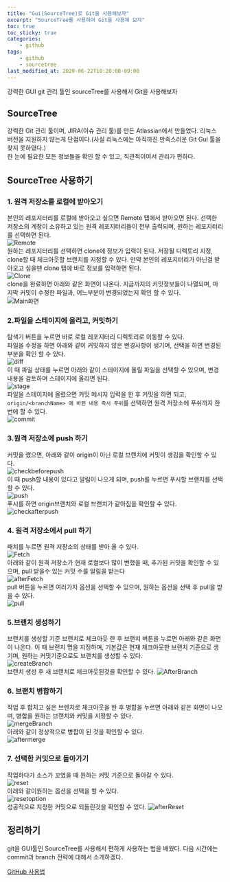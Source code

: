 ```yaml
---
title: "Gui(SourceTree)로 Git을 사용해보자"
excerpt: "SourceTree를 사용하여 Git을 사용해 보자"
toc: true
toc_sticky: true
categories:
    - github
tags:
    - github
    - sourcetree
last_modified_at: 2020-06-22T10:20:00-09:00
---
```

강력한 GUI git 관리 툴인 sourceTree를 사용해서 Git을 사용해보자

## SourceTree
강력한 Git 관리 툴이며, JIRA(이슈 관리 툴)를 만든 Atlassian에서 만들었다.
 리눅스 버전을 지원하지 않는게 단점이다.(사실 리눅스에는 아직까진 만족스러운 Git Gui 툴을 찾지 못하였다.)  
한 눈에 필요한 모든 정보들을 확인 할 수 있고, 직관적이여서 관리가 편하다. 

## SourceTree 사용하기
### 1. 원격 저장소를 로컬에 받아오기
본인의 레포지터리를 로컬에 받아오고 싶으면 Remote 탭에서 받아오면 된다.
선택한 저장소의 계정이 소유하고 있는 원격 레포지터리들이 전부 출력되며, 원하는 레포지터리를 선택하면 된다.  
![Remote](https://raw.githubusercontent.com/always0ne/always0ne.github.io/master/_posts/github/images/SourceTree.JPG)  
원하는 레포지터리를 선택하면 clone에 정보가 입력이 된다.
저장될 디렉토리 지정, clone할 때 체크아웃할 브랜치를 지정할 수 있다.
만약 본인의 레포지터리가 아닌걸 받아오고 싶을땐 clone 탭에 바로 정보를 입력하면 된다.  
![Clone](https://raw.githubusercontent.com/always0ne/always0ne.github.io/master/_posts/github/images/SourceTree1.JPG)  
clone을 완료하면 아래와 같은 화면이 나온다.
지금까지의 커밋정보들이 나열되며, 마지막 커밋이 수정한 파일과, 어느부분이 변경되었는지 확인 할 수 있다.  
![Main화면](https://raw.githubusercontent.com/always0ne/always0ne.github.io/master/_posts/github/images/SourceTree2.JPG)  
### 2.파일을 스테이지에 올리고, 커밋하기
탐색기 버튼을 누르면 바로 로컬 레포지터리 디렉토리로 이동할 수 있다.  
파일을 수정을 하면 아래와 같이 커밋하지 않은 변경사항이 생기며, 선택을 하면 변경된 부분을 확인 할 수 있다.  
![diff](https://raw.githubusercontent.com/always0ne/always0ne.github.io/master/_posts/github/images/SourceTree3.JPG)  
이 때 파일 상태를 누르면 아래와 같이 스테이지에 올릴 파일을 선택할 수 있으며, 
변경내용을 검토하며 스테이지에 올리면 된다.  
![stage](https://raw.githubusercontent.com/always0ne/always0ne.github.io/master/_posts/github/images/SourceTree4.JPG)  
파일을 스테이지에 올렸으면 커밋 메시지 입력을 한 후 커밋을 하면 되고,
 `origin/<branchName> 에 바뀐 내용 즉시 푸쉬`를 선택하면 원격 저장소에 푸쉬까지 한번에 할 수 있다.  
 ![commit](https://raw.githubusercontent.com/always0ne/always0ne.github.io/master/_posts/github/images/SourceTree5.JPG)  
### 3.원격 저장소에 push 하기
커밋을 했으면, 아래와 같이 origin이 아닌 로컬 브랜치에 커밋이 생김을 확인할 수 있다.    
 ![checkbeforepush](https://raw.githubusercontent.com/always0ne/always0ne.github.io/master/_posts/github/images/SourceTree6.JPG)  
이 때 push할 내용이 있다고 알림이 나오게 되며, push를 누르면 푸시할 브랜치를 선택할 수 있다.  
 ![push](https://raw.githubusercontent.com/always0ne/always0ne.github.io/master/_posts/github/images/SourceTree7.JPG)  
푸시를 하면 origin브랜치와 로컬 브랜치가 같아짐을 확인할 수 있다.  
 ![checkafterpush](https://raw.githubusercontent.com/always0ne/always0ne.github.io/master/_posts/github/images/SourceTree8.JPG)  

### 4. 원격 저장소에서 pull 하기
패치를 누르면 원격 저장소의 상태를 받아 올 수 있다.  
 ![Fetch](https://raw.githubusercontent.com/always0ne/always0ne.github.io/master/_posts/github/images/SourceTree9.JPG)  
아래와 같이 원격 저장소가 현재 로컬보다 많이 변했을 때, 추가된 커밋을 확인할 수 있으며, 
pull 받을수 있는 커밋 수를 알림을 받는다  
 ![afterFetch](https://raw.githubusercontent.com/always0ne/always0ne.github.io/master/_posts/github/images/SourceTree10.JPG)  
pull 버튼을 누르면 여러가지 옵션을 선택할 수 있으며, 원하는 옵션을 선택 후 pull을 받을 수 있다.  
 ![pull](https://raw.githubusercontent.com/always0ne/always0ne.github.io/master/_posts/github/images/SourceTree11.JPG)  
### 5.브랜치 생성하기
브랜치를 생성할 기준 브랜치로 체크아웃 한 후 브랜치 버튼을 누르면 아래와 같은 화면이 나온다.
이 때 브랜치 명을 지정하며, 기본값은 현재 체크아웃한 브랜치 기준으로 생기며, 
원하는 커밋기준으로도 브랜치를 생성할 수 있다.  
 ![createBranch](https://raw.githubusercontent.com/always0ne/always0ne.github.io/master/_posts/github/images/SourceTree12.JPG)  
브랜치 생성 후 새 브랜치로 체크아웃된것을 확인할 수 있다.
 ![AfterBranch](https://raw.githubusercontent.com/always0ne/always0ne.github.io/master/_posts/github/images/SourceTree13.JPG)  
### 6. 브랜치 병합하기
작업 후 합치고 싶은 브렌치로 체크아웃을 한 후 병합을 누르면 아래와 같은 화면이 나오며,
 병합을 원하는 브랜치와 커밋을 지정할 수 있다.  
![mergeBranch](https://raw.githubusercontent.com/always0ne/always0ne.github.io/master/_posts/github/images/SourceTree14.JPG)  
아래와 같이 정상적으로 병합이 된 것을 확인할 수 있다.   
![aftermerge](https://raw.githubusercontent.com/always0ne/always0ne.github.io/master/_posts/github/images/SourceTree15.JPG)  
### 7. 선택한 커밋으로 돌아가기
작업하다가 소스가 꼬였을 때 원하는 커밋 기준으로 돌아갈 수 있다.  
![reset](https://raw.githubusercontent.com/always0ne/always0ne.github.io/master/_posts/github/images/SourceTree16.JPG)  
아래와 같이원하는 옵션을 선택을 할 수 있다.  
![resetoption](https://raw.githubusercontent.com/always0ne/always0ne.github.io/master/_posts/github/images/SourceTree17.JPG)  
성공적으로 지정한 커밋으로 되돌린것을 확인할 수 있다.
![afterReset](https://raw.githubusercontent.com/always0ne/always0ne.github.io/master/_posts/github/images/SourceTree18.JPG)  

## 정리하기
git을 GUI툴인 SourceTree를 사용해서 편하게 사용하는 법을 배웠다. 
다음 시간에는 commit과 branch 전략에 대해서 소개하겠다.

[GitHub 사용법](/categories/github/)